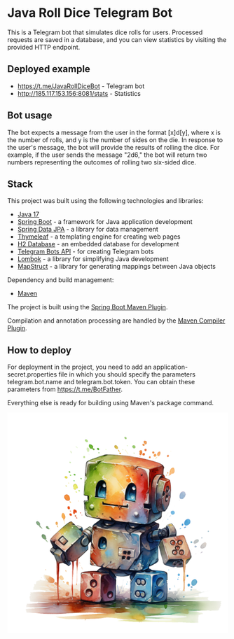 # Java Roll Dice Telegram Bot

This is a Telegram bot that simulates dice rolls for users. Processed requests are saved in a database, and you can view statistics by visiting the provided HTTP endpoint.

## Deployed example

- https://t.me/JavaRollDiceBot - Telegram bot
- http://185.117.153.156:8081/stats - Statistics

## Bot usage

The bot expects a message from the user in the format [x]d[y], where x is the number of rolls, and y is the number of sides on the die. In response to the user's message, the bot will provide the results of rolling the dice. For example, if the user sends the message "2d6," the bot will return two numbers representing the outcomes of rolling two six-sided dice.

## Stack

This project was built using the following technologies and libraries:

- [Java 17](https://www.oracle.com/java/technologies/javase-downloads.html)
- [Spring Boot](https://spring.io/projects/spring-boot) - a framework for Java application development
- [Spring Data JPA](https://spring.io/projects/spring-data-jpa) - a library for data management
- [Thymeleaf](https://www.thymeleaf.org/) - a templating engine for creating web pages
- [H2 Database](https://www.h2database.com/html/main.html) - an embedded database for development
- [Telegram Bots API](https://core.telegram.org/bots/api) - for creating Telegram bots
- [Lombok](https://projectlombok.org/) - a library for simplifying Java development
- [MapStruct](https://mapstruct.org/) - a library for generating mappings between Java objects

Dependency and build management:

- [Maven](https://maven.apache.org/)

The project is built using the [Spring Boot Maven Plugin](https://docs.spring.io/spring-boot/docs/current/reference/html/build-tool-plugins-maven-plugin.html).

Compilation and annotation processing are handled by the [Maven Compiler Plugin](https://maven.apache.org/plugins/maven-compiler-plugin/).

## How to deploy

For deployment in the project, you need to add an application-secret.properties file in which you should specify the parameters telegram.bot.name and telegram.bot.token. You can obtain these parameters from https://t.me/BotFather.

Everything else is ready for building using Maven's package command.

<p align="center">
  <img src="java_roll_dice_bot.png" alt="Bot Image">
</p>